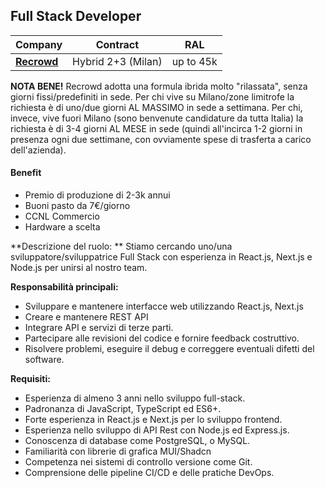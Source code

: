 ## Full Stack Developer

| Company                      | Contract           | RAL       |
|------------------------------|--------------------|-----------|
| [**Recrowd**](company.md)    | Hybrid 2+3 (Milan) | up to 45k |

**NOTA BENE!** Recrowd adotta una formula ibrida molto "rilassata", senza giorni fissi/predefiniti in sede. Per chi vive su Milano/zone limitrofe la richiesta è di uno/due giorni AL MASSIMO in sede a settimana.
Per chi, invece, vive fuori Milano (sono benvenute candidature da tutta Italia) la richiesta è di 3-4 giorni AL MESE in sede (quindi all'incirca 1-2 giorni in presenza ogni due settimane, con ovviamente spese di trasferta a carico dell'azienda).

#### Benefit 
- Premio di produzione di 2-3k annui
- Buoni pasto da 7€/giorno
- CCNL Commercio
- Hardware a scelta


**Descrizione del ruolo: **
Stiamo cercando uno/una sviluppatore/sviluppatrice Full Stack con esperienza in React.js, Next.js e Node.js per unirsi al nostro team. 



**Responsabilità principali:**
- Sviluppare e mantenere interfacce web utilizzando React.js, Next.js
- Creare e mantenere REST API 
- Integrare API e servizi di terze parti.
- Partecipare alle revisioni del codice e fornire feedback costruttivo.
- Risolvere problemi, eseguire il debug e correggere eventuali difetti del software.



**Requisiti:**


- Esperienza di almeno 3 anni nello sviluppo full-stack.
- Padronanza di JavaScript, TypeScript ed ES6+.
- Forte esperienza in React.js e Next.js per lo sviluppo frontend.
- Esperienza nello sviluppo di API Rest con Node.js ed Express.js.
- Conoscenza di database come PostgreSQL, o MySQL.
- Familiarità con librerie di grafica MUI/Shadcn
- Competenza nei sistemi di controllo versione come Git.
- Comprensione delle pipeline CI/CD e delle pratiche DevOps.
